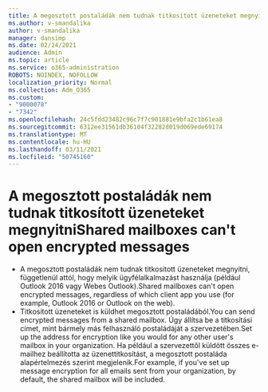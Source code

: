 ```yaml
---
title: A megosztott postaládák nem tudnak titkosított üzeneteket megnyitni
ms.author: v-smandalika
author: v-smandalika
manager: dansimp
ms.date: 02/24/2021
audience: Admin
ms.topic: article
ms.service: o365-administration
ROBOTS: NOINDEX, NOFOLLOW
localization_priority: Normal
ms.collection: Adm_O365
ms.custom:
- "9000078"
- "7342"
ms.openlocfilehash: 24c5fdd23482c96c7f7c901881e9bfa2c1b61ea8
ms.sourcegitcommit: 6312ee31561db36104f32282d019d069ede69174
ms.translationtype: MT
ms.contentlocale: hu-HU
ms.lasthandoff: 03/11/2021
ms.locfileid: "50745160"
---
```

# <a name="shared-mailboxes-cant-open-encrypted-messages"></a><span data-ttu-id="09d31-102">A megosztott postaládák nem tudnak titkosított üzeneteket megnyitni</span><span class="sxs-lookup"><span data-stu-id="09d31-102">Shared mailboxes can't open encrypted messages</span></span>

- <span data-ttu-id="09d31-103">A megosztott postaládák nem tudnak titkosított üzeneteket megnyitni, függetlenül attól, hogy melyik ügyfélalkalmazást használja (például Outlook 2016 vagy Webes Outlook).</span><span class="sxs-lookup"><span data-stu-id="09d31-103">Shared mailboxes can't open encrypted messages, regardless of which client app you use (for example, Outlook 2016 or Outlook on the web).</span></span>
- <span data-ttu-id="09d31-104">Titkosított üzeneteket is küldhet megosztott postaládából.</span><span class="sxs-lookup"><span data-stu-id="09d31-104">You can send encrypted messages from a shared mailbox.</span></span> <span data-ttu-id="09d31-105">Úgy állítsa be a titkosítási címet, mint bármely más felhasználó postaládáját a szervezetében.</span><span class="sxs-lookup"><span data-stu-id="09d31-105">Set up the address for encryption like you would for any other user's mailbox in your organization.</span></span> <span data-ttu-id="09d31-106">Ha például a szervezettől küldött összes e-mailhez beállította az üzenettitkosítást, a megosztott postaláda alapértelmezés szerint megjelenik.</span><span class="sxs-lookup"><span data-stu-id="09d31-106">For example, if you've set up message encryption for all emails sent from your organization, by default, the shared mailbox will be included.</span></span>
